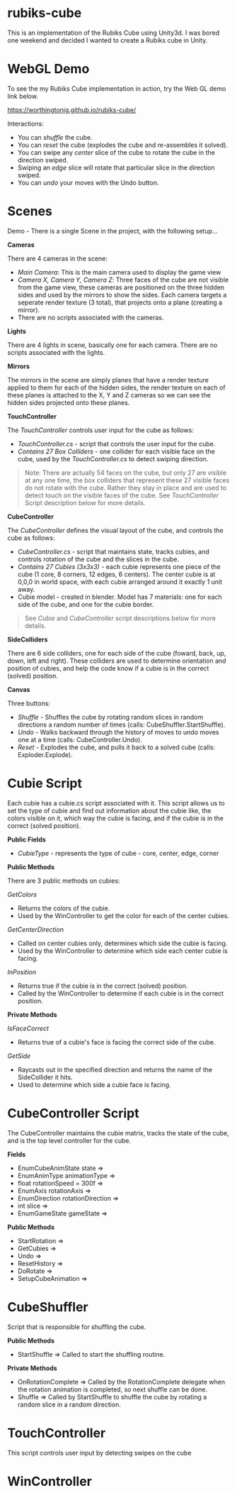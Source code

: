 # rubiks-cube

This is an implementation of the Rubiks Cube using Unity3d.  I was bored one weekend and decided I wanted to create a Rubiks cube in Unity.

# WebGL Demo

To see the my Rubiks Cube implementation in action, try the Web GL demo link below.  

<https://worthingtonjg.github.io/rubiks-cube/>

Interactions:

- You can *shuffle* the cube.
- You can *reset* the cube (explodes the cube and re-assembles it solved).
- You can swipe any *center* slice of the cube to rotate the cube in the direction swiped.
- Swiping an *edge* slice will rotate that particular slice in the direction swiped.
- You can *undo* your moves with the Undo button.

# Scenes

Demo - There is a single Scene in the project, with the following setup...

**Cameras**

There are 4 cameras in the scene:

- *Main Camera*: This is the main camera used to display the game view
- *Camera X, Camera Y, Camera Z*: Three faces of the cube are not visible from the game view, these cameras are positioned on the three hidden sides and used by the mirrors to show the sides. Each camera targets a seperate render texture (3 total), that projects onto a plane (creating a mirror).
- There are no scripts associated with the cameras.

**Lights**

There are 4 lights in scene, basically one for each camera.  There are no scripts associated with the lights.

**Mirrors**

The mirrors in the scene are simply planes that have a render texture applied to them for each of the hidden sides, the render texture on each of these planes is attached to the X, Y and Z cameras so we can see the hidden sides projected onto these planes.

**TouchController**

The *TouchController* controls user input for the cube as follows:

- *TouchController.cs* - script that controls the user input for the cube.
- *Contains 27 Box Colliders* - one collider for each visible face on the cube, used by the *TouchController.cs* to detect swiping direction.

> Note: There are actually 54 faces on the cube, but only 27 are visible at any one time, the box colliders that represent these 27 visible faces do not rotate with the cube.  Rather they stay in place and are used to detect touch on the visible faces of the cube.
> See *TouchController* Script description below for more details.

**CubeController**

The *CubeController* defines the visual layout of the cube, and controls the cube as follows:

- *CubeController.cs* - script that maintains state, tracks cubies, and controls rotation of the cube and the slices in the cube.
- *Contains 27 Cubies (3x3x3)* - each cubie represents one piece of the cube (1 core, 8 corners, 12 edges, 6 centers).  The center cubie is at 0,0,0 in world space, with each cubie arranged around it exactly 1 unit away.
- Cubie model - created in blender.  Model has 7 materials: one for each side of the cube, and one for the cubie border.

> See *Cubie* and *CubeController* script descriptions below for more details.

**SideColliders**

There are 6 side colliders, one for each side of the cube (foward, back, up, down, left and right). These colliders are used to determine orientation and position of cubies, and help the code know if a cubie is in the correct (solved) position.

**Canvas**

Three buttons:

- *Shuffle* - Shuffles the cube by rotating random slices in random directions a random number of times (calls: CubeShuffler.StartShuffle).
- *Undo* - Walks backward through the history of moves to undo moves one at a time (calls: CubeController.Undo).
- *Reset* - Explodes the cube, and pulls it back to a solved cube (calls: Exploder.Explode).

# Cubie Script

Each cubie has a cubie.cs script associated with it.  This script allows us to set the type of cubie and find out information about the cubie like, the colors visible on it, which way the cubie is facing, and if the cubie is in the correct (solved position).

**Public Fields**

- *CubieType* - represents the type of cube - core, center, edge, corner

**Public Methods**

There are 3 public methods on cubies:

*GetColors* 

- Returns the colors of the cubie.  
- Used by the WinController to get the color for each of the center cubies.

*GetCenterDirection* 

- Called on center cubies only, determines which side the cubie is facing.
- Used by the WinController to determine which side each center cubie is facing.

*InPosition* 

- Returns true if the cubie is in the correct (solved) position.
- Called by the WinController to determine if each cubie is in the correct position.

**Private Methods**

*IsFaceCorrect*

- Returns true of a cubie's face is facing the correct side of the cube.

*GetSide*

- Raycasts out in the specified direction and returns the name of the SideCollider it hits.
- Used to determine which side a cubie face is facing.

# CubeController Script

The CubeController maintains the cubie matrix, tracks the state of the cube, and is the top level controller for the cube.

**Fields**

- EnumCubeAnimState state => 
- EnumAnimType animationType => 
- float rotationSpeed = 300f => 
- EnumAxis rotationAxis => 
- EnumDirection rotationDirection => 
- int slice => 
- EnumGameState gameState => 

**Public Methods**

- StartRotation => 
- GetCubies => 
- Undo => 
- ResetHistory => 
- DoRotate => 
- SetupCubeAnimation => 

# CubeShuffler

Script that is responsible for shuffling the cube.

**Public Methods**

- StartShuffle => Called to start the shuffling routine.

**Private Methods**

- OnRotationComplete => Called by the RotationComplete delegate when the rotation animation is completed, so next shuffle can be done.
- Shuffle => Called by StartShuffle to shuffle the cube by rotating a random slice in a random direction.

# TouchController

This script controls user input by detecting swipes on the cube

# WinController



